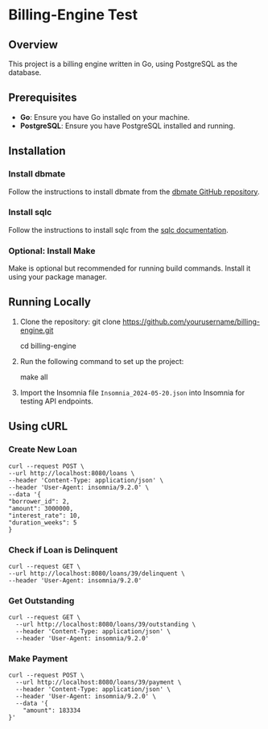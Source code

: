 # Billing-Engine Test

## Overview
This project is a billing engine written in Go, using PostgreSQL as the database.

## Prerequisites
- **Go**: Ensure you have Go installed on your machine.
- **PostgreSQL**: Ensure you have PostgreSQL installed and running.

## Installation

### Install dbmate
Follow the instructions to install dbmate from the [dbmate GitHub repository](https://github.com/amacneil/dbmate?tab=readme-ov-file#installation).

### Install sqlc
Follow the instructions to install sqlc from the [sqlc documentation](https://docs.sqlc.dev/en/stable/overview/install.html).

### Optional: Install Make
Make is optional but recommended for running build commands. Install it using your package manager.

## Running Locally
1. Clone the repository:
    git clone https://github.com/yourusername/billing-engine.git
    
    cd billing-engine


2. Run the following command to set up the project:

    make all


3. Import the Insomnia file `Insomnia_2024-05-20.json` into Insomnia for testing API endpoints.

## Using cURL

### Create New Loan
```
curl --request POST \
--url http://localhost:8080/loans \
--header 'Content-Type: application/json' \
--header 'User-Agent: insomnia/9.2.0' \
--data '{
"borrower_id": 2,
"amount": 3000000,
"interest_rate": 10,
"duration_weeks": 5
}
```

### Check if Loan is Delinquent

```
curl --request GET \
--url http://localhost:8080/loans/39/delinquent \
--header 'User-Agent: insomnia/9.2.0'
```

### Get Outstanding
```
curl --request GET \
  --url http://localhost:8080/loans/39/outstanding \
  --header 'Content-Type: application/json' \
  --header 'User-Agent: insomnia/9.2.0'
```

### Make Payment
```
curl --request POST \
  --url http://localhost:8080/loans/39/payment \
  --header 'Content-Type: application/json' \
  --header 'User-Agent: insomnia/9.2.0' \
  --data '{
	"amount": 183334
}'
```




